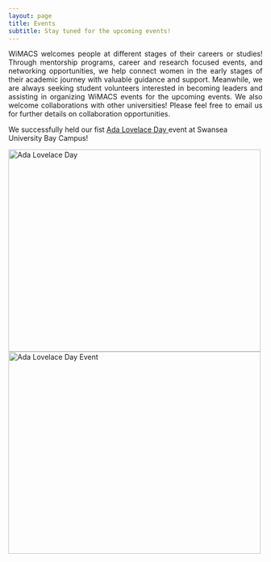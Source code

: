 ```yaml
---
layout: page
title: Events
subtitle: Stay tuned for the upcoming events!
---
```


<div style="text-align: justify;">
WiMACS welcomes people at different stages of their careers or studies! Through mentorship programs, career and research focused events, and networking opportunities, we help connect women in the early stages of their academic journey with valuable guidance and support. Meanwhile, we are always seeking student volunteers interested in becoming leaders and assisting in organizing WiMACS events for the upcoming events. We also welcome collaborations with other universities! Please feel free to email us for further details on collaboration opportunities.
</div>

We successfully held our fist [Ada Lovelace Day ](https://en.wikipedia.org/wiki/Ada_Lovelace_Day) event at Swansea University Bay Campus! 

<img src="https://qsimeng.github.io/wimcs-site/assets/img/group.png" alt="Ada Lovelace Day" width="500" height="400">

<img src="https://qsimeng.github.io/wimcs-site/assets/img/cake.png" alt="Ada Lovelace Day Event" width="500" height="400">
